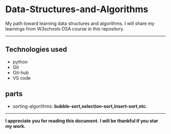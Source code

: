 # Data-Structures-and-Algorithms
My path toward learning data structures and algorithms.
I will share my learnings from W3schools DSA course in this repository.

---

## Technologies used
-  python
-  Git
-  Git-hub
-  VS code

## parts

- sorting-algorithms: **bubble-sort,selection-sort,insert-sort,etc.**

---

**I appreciate you for reading this document.**
**I will be thankful if you star my work.** 